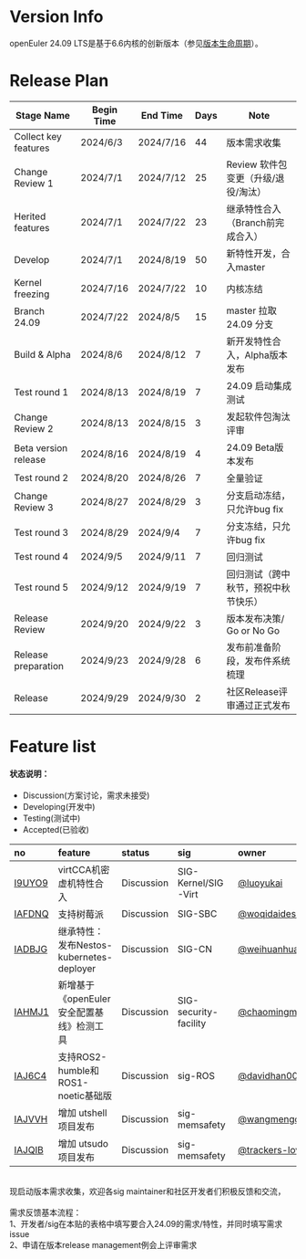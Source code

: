 # Version Info

openEuler 24.09 LTS是基于6.6内核的创新版本（参见[版本生命周期](https://www.openeuler.org/zh/other/lifecycle/)）。<br />

# Release Plan

| Stage Name                    | Begin Time | End Time  | Days | Note                                               |
| ----------------------------- | ---------- | --------- | ---- | -------------------------------------------------- |
| Collect key features          | 2024/6/3   | 2024/7/16 | 44   | 版本需求收集                                       |
| Change Review 1               | 2024/7/1  | 2024/7/12 | 25   | Review 软件包变更（升级/退役/淘汰）                |
| Herited features              | 2024/7/1  | 2024/7/22 | 23   | 继承特性合入（Branch前完成合入）  |
| Develop                       | 2024/7/1  | 2024/8/19 | 50   | 新特性开发，合入master |
| Kernel freezing               | 2024/7/16   | 2024/7/22 | 10   | 内核冻结                                           |
| Branch 24.09                  | 2024/7/22  | 2024/8/5 | 15 | master 拉取 24.09 分支           |
| Build & Alpha                 | 2024/8/6  | 2024/8/12  | 7    | 新开发特性合入，Alpha版本发布                      |
| Test round 1                  | 2024/8/13   | 2024/8/19  | 7   | 24.09 启动集成测试                             |
| Change Review 2               | 2024/8/13  | 2024/8/15 | 3    | 发起软件包淘汰评审                                 |
| Beta version release          | 2024/8/16  | 2024/8/19 | 4    | 24.09 Beta版本发布                             |
| Test round 2                  | 2024/8/20  | 2024/8/26 | 7    | 全量验证                                           |
| Change Review 3               | 2024/8/27  | 2024/8/29 | 3    | 分支启动冻结，只允许bug fix                        |
| Test round 3                  | 2024/8/29  | 2024/9/4  | 7    | 分支冻结，只允许bug fix                            |
| Test round 4                  | 2024/9/5   | 2024/9/11 | 7    | 回归测试                                           |
| Test round 5                  | 2024/9/12  | 2024/9/19 | 7    | 回归测试（跨中秋节，预祝中秋节快乐）                 |
| Release Review                | 2024/9/20  | 2024/9/22 | 3    | 版本发布决策/ Go or No Go                          |
| Release preparation           | 2024/9/23  | 2024/9/28 | 6    | 发布前准备阶段，发布件系统梳理                     |
| Release                       | 2024/9/29  | 2024/9/30 | 2    | 社区Release评审通过正式发布                        |



# Feature list

#### 状态说明：

- Discussion(方案讨论，需求未接受)
- Developing(开发中)
- Testing(测试中)
- Accepted(已验收)

| no   | feature | status | sig  | owner |
| :--- | :------ | :----- | :--- | :---- |
|[I9UYO9](https://gitee.com/openeuler/release-management/issues/I9UYO9)| virtCCA机密虚机特性合入 | Discussion | SIG-Kernel/SIG-Virt | [@luoyukai](https://gitee.com/luoyukai) |
|[IAFDNQ](https://gitee.com/openeuler/release-management/issues/IAFDNQ)| 支持树莓派 | Discussion | SIG-SBC | [@woqidaideshi](https://gitee.com/woqidaideshi/) |
|[IADBJG](https://gitee.com/openeuler/release-management/issues/IADBJG)| 继承特性：发布Nestos-kubernetes-deployer | Discussion | SIG-CN | [@weihuanhuan_ky](https://gitee.com/weihuanhuan_ky) |
|[IAHMJ1](https://gitee.com/openeuler/release-management/issues/IAHMJ1)| 新增基于《openEuler 安全配置基线》检测工具 | Discussion | SIG-security-facility | [@chaomingmeng](https://gitee.com/chaomingmeng) |
|[IAJ6C4](https://gitee.com/openeuler/release-management/issues/IAJ6C4)|支持ROS2-humble和ROS1-noetic基础版|Discussion|sig-ROS|[@davidhan008](https://gitee.com/davidhan008/)|
|[IAJVVH](https://gitee.com/openeuler/release-management/issues/IAJVVH)|增加 utshell 项目发布|Discussion|sig-memsafety|[@wangmengc](https://gitee.com/wangmengc/)|EPOL|utshell|
|[IAJQIB](https://gitee.com/openeuler/release-management/issues/IAJQIB)|增加 utsudo 项目发布|Discussion|sig-memsafety|[@trackers-love](https://gitee.com/trackers-love/)|EPOL|utsudo|

<br />
现启动版本需求收集，欢迎各sig maintainer和社区开发者们积极反馈和交流，<br />
<br />
需求反馈基本流程： <br />
1、开发者/sig在本贴的表格中填写要合入24.09的需求/特性，并同时填写需求issue <br />
2、申请在版本release management例会上评审需求 
<br /><br />
